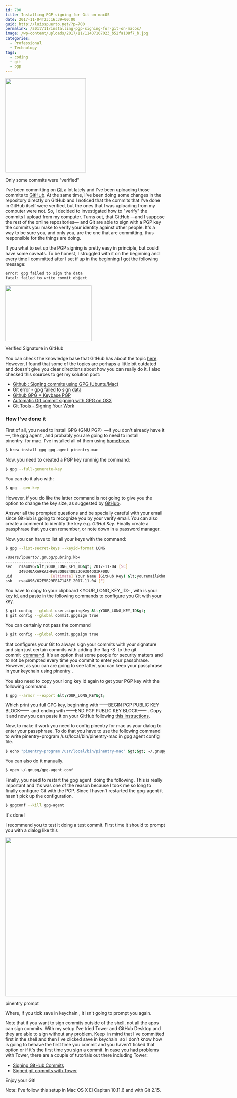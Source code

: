 ```yaml
---
id: 700
title: Installing PGP signing for Git on macOS
date: 2017-11-04T23:16:39+00:00
guid: http://luisspuerto.net/?p=700
permalink: /2017/11/installing-pgp-signing-for-git-on-macos/
image: /wp-content/uploads/2017/11/11407107023_b52fa108f7_b.jpg
categories:
  - Professional
  - Technology
tags:
  - coding
  - git
  - pgp
---
```

<div id="attachment_701" style="width: 264px" class="wp-caption alignleft">
  <a href="http://luisspuerto.net/wp-content/uploads/2017/11/commits.png"><img class=" wp-image-701" src="http://luisspuerto.net/wp-content/uploads/2017/11/commits.png" alt="" width="254" height="298" srcset="http://luisspuerto.net/wp-content/uploads/2017/11/commits.png 594w, http://luisspuerto.net/wp-content/uploads/2017/11/commits-256x300.png 256w, http://luisspuerto.net/wp-content/uploads/2017/11/commits-214x250.png 214w" sizes="(max-width: 254px) 100vw, 254px" /></a>

  <p class="wp-caption-text">
    Only some commits were "verified"
  </p>
</div>

I've been committing on [Git](https://git-scm.com) a lot lately and I've been uploading those commits to [GitHub](https://github.com). At the same time, I've been doing some changes in the repository directly on GitHub and I noticed that the commits that I've done in GitHub itself were verified, but the ones that I was uploading from my computer were not. So, I decided to investigated how to "verify" the commits I upload from my computer. Turns out, that GitHub —and I suppose the rest of the online repositories— and Git are able to sign with a PGP key the commits you make to verify your identity against other people. It's a way to be sure you, and only you, are the one that are committing, thus responsible for the things are doing.

If you what to set up the PGP signing is pretty easy in principle, but could have some caveats. To be honest, I struggled with it on the beginning and every time I committed after I set if up in the beginning I got the following message:

```sh 
error: gpg failed to sign the data
fatal: failed to write commit object
```

<div id="attachment_702" style="width: 282px" class="wp-caption alignright">
  <a href="http://luisspuerto.net/wp-content/uploads/2017/11/Screen-Shot-2017-11-04-at-19.33.59.png"><img class="wp-image-702 size-full" src="http://luisspuerto.net/wp-content/uploads/2017/11/Screen-Shot-2017-11-04-at-19.33.59.png" alt="" width="272" height="177" /></a>

  <p class="wp-caption-text">
    Verified Signature in GitHub
  </p>
</div>

You can check the knowledge base that GitHub has about the topic [here](https://help.github.com/articles/signing-commits-with-gpg/). However, I found that some of the topics are perhaps a little bit outdated and doesn't give you clear directions about how you can really do it. I also checked this sources to get my solution post:

  * [Github : Signing commits using GPG (Ubuntu/Mac)](https://gist.github.com/ankurk91/c4f0e23d76ef868b139f3c28bde057fc)
  * [Git error - gpg failed to sign data](https://stackoverflow.com/questions/41052538/git-error-gpg-failed-to-sign-data)
  * [Github GPG + Keybase PGP](https://www.ahmadnassri.com/blog/github-gpg-keybase-pgp/)
  * [Automatic Git commit signing with GPG on OSX](https://gist.github.com/bmhatfield/cc21ec0a3a2df963bffa3c1f884b676b)
  * [Git Tools - Signing Your Work](https://git-scm.com/book/tr/v2/Git-Tools-Signing-Your-Work)

### How I've done it

First of all, you need to install <span class="lang:sh highlight:0 decode:true crayon-inline">GPG (GNU PGP)</span>  —if you don't already have it—, the <span class="lang:sh highlight:0 decode:true crayon-inline ">gpg agent</span> , and probably you are going to need to install <span class="lang:sh highlight:0 decode:true crayon-inline ">pinentry</span>  for mac. I've installed all of them using [homebrew](https://brew.sh).

```sh 
$ brew install gpg gpg-agent pinentry-mac 

```

Now, you need to created a PGP key runnnig the command:

```sh 
$ gpg --full-generate-key
```

You can do it also with:

```sh 
$ gpg --gen-key 

```

However, if you do like the latter command is not going to give you the option to change the key size, as suggested by [GitHub](https://help.github.com/articles/generating-a-new-gpg-key/).

Answer all the prompted questions and be specially careful with your email since GitHub is going to recognize you by your verify email. You can also create a comment to identify the key e.g. _GitHut Key_. Finally create a passphrase that you can remember, or note down in a password manager.

Now, you can have to list all your keys with the command:

```sh 
$ gpg --list-secret-keys --keyid-format LONG

/Users/lpuerto/.gnupg/pubring.kbx
---------------------------------
sec   rsa4096/&lt;YOUR_LONG_KEY_ID&gt; 2017-11-04 [SC]
      349340ARAFKAJHFA93O8024O02JQ9304OQIRF0QU
uid                 [ultimate] Your Name (GitHub Key) &lt;youremail@domine.com&gt;
ssb   rsa4096/62E5B29EEA7145E 2017-11-04 [E]

```

You have to copy to your clipboard <span class="lang:sh highlight:0 decode:true crayon-inline "><YOUR_LONG_KEY_ID></span> , with is your key id, and paste in the following commands to configure you Git with your key.

```sh 
$ git config --global user.signingKey &lt;YOUR_LONG_KEY_ID&gt;
$ git config --global commit.gpgsign true
```

You can certainly not pass the command

```sh 
$ git config --global commit.gpgsign true
```

that configures your Git to always sign your commits with your signature and sign just certain commits with adding the flag <span class="lang:sh highlight:0 decode:true crayon-inline ">-S</span>  to the <span class="lang:sh highlight:0 decode:true crayon-inline ">git commit</span>  [command](https://help.github.com/articles/signing-commits-using-gpg/). It's an option that some people for security matters and to not be prompted every time you commit to enter your passphrase. However, as you can are going to see latter, you can keep your passphrase in your keychain using <span class="lang:sh highlight:0 decode:true crayon-inline ">pinentry</span> .

You also need to copy your long key id again to get your PGP key with the following command.

```sh 
$ gpg --armor --export &lt;YOUR_LONG_KEY&gt;
```

Which print you full GPG key, beginning with <span class="lang:sh highlight:0 decode:true crayon-inline ">——BEGIN PGP PUBLIC KEY BLOCK——</span>  and ending with <span class="lang:sh highlight:0 decode:true crayon-inline">——END PGP PUBLIC KEY BLOCK——</span> . Copy it and now you can paste it on your GitHub following [this instructions](https://help.github.com/articles/adding-a-new-gpg-key-to-your-github-account/).

Now, to make it work you need to config pinentry for mac as your dialog to enter your passphrase. To do that you have to use the following command to write <span class="lang:sh highlight:0 decode:true crayon-inline ">pinentry-program /usr/local/bin/pinentry-mac</span> in <span class="lang:sh highlight:0 decode:true crayon-inline ">gpg agent</span> config file.

```sh 
$ echo "pinentry-program /usr/local/bin/pinentry-mac" &gt;&gt; ~/.gnupg/gpg-agent.conf

```

You can also do it manually.

```sh 
$ open ~/.gnupg/gpg-agent.conf
```

Finally, you need to restart the <span class="lang:sh highlight:0 decode:true crayon-inline ">gpg agent</span>  doing the following. This is really important and it's was one of the reason because I took me so long to finally configure Git with the PGP. Since I haven't restarted the gpg-agent it hasn't pick up the configuration.

```sh 
$ gpgconf --kill gpg-agent
```

It's done!

I recommend you to test it doing a test commit. First time it should to prompt you with a dialog like this

<div id="attachment_710" style="width: 1053px" class="wp-caption alignnone">
  <a href="http://luisspuerto.net/wp-content/uploads/2017/11/pinentry-mac.png"><img class="size-full wp-image-710" src="http://luisspuerto.net/wp-content/uploads/2017/11/pinentry-mac.png" alt="" width="1043" height="501" srcset="http://luisspuerto.net/wp-content/uploads/2017/11/pinentry-mac.png 1043w, http://luisspuerto.net/wp-content/uploads/2017/11/pinentry-mac-300x144.png 300w, http://luisspuerto.net/wp-content/uploads/2017/11/pinentry-mac-768x369.png 768w, http://luisspuerto.net/wp-content/uploads/2017/11/pinentry-mac-1024x492.png 1024w, http://luisspuerto.net/wp-content/uploads/2017/11/pinentry-mac-520x250.png 520w" sizes="(max-width: 1043px) 100vw, 1043px" /></a>

  <p class="wp-caption-text">
    pinentry prompt
  </p>
</div>

Where, if you tick <span class="lang:sh highlight:0 decode:true crayon-inline ">save in keychain</span> , it isn't going to prompt you again.

Note that if you want to sign commits outside of the shell, not all the apps can sign commits. With my setup I've tried Tower and GitHub Desktop and they are able to sign without any problem. Keep  in mind that I've committed first in the shell and then I've clicked <span class="lang:sh highlight:0 decode:true crayon-inline ">save in keychain</span>  so I don't know how is going to behave the first time you commit and you haven't ticked that option or if it's the first time you sign a commit. In case you had problems with Tower, there are a couple of tutorials out there including Tower:

  * [Signing GitHub Commits](https://www.fabianehlert.com/post/signingcommits/)
  * [Signed git commits with Tower](https://aaronparecki.com/2016/07/29/10/git-tower)

Enjoy your Git!

Note: I've follow this setup in Mac OS X El Capitan 10.11.6 and with Git 2.15.
